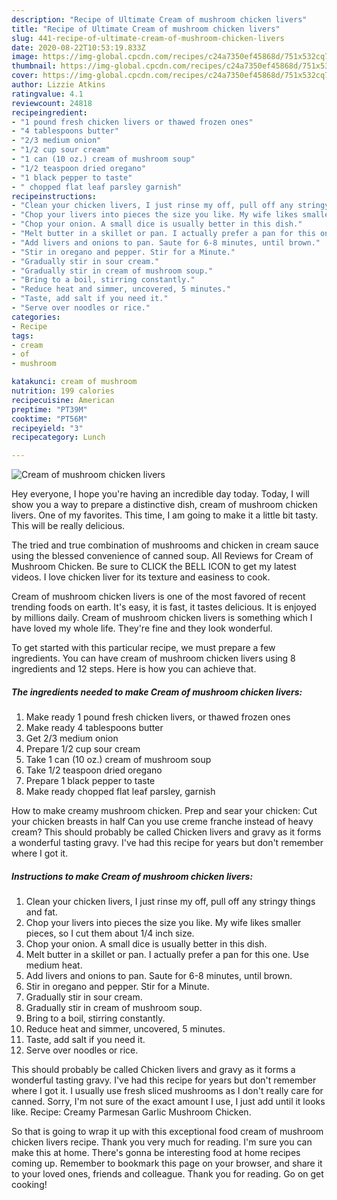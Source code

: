 ```yaml
---
description: "Recipe of Ultimate Cream of mushroom chicken livers"
title: "Recipe of Ultimate Cream of mushroom chicken livers"
slug: 441-recipe-of-ultimate-cream-of-mushroom-chicken-livers
date: 2020-08-22T10:53:19.833Z
image: https://img-global.cpcdn.com/recipes/c24a7350ef45868d/751x532cq70/cream-of-mushroom-chicken-livers-recipe-main-photo.jpg
thumbnail: https://img-global.cpcdn.com/recipes/c24a7350ef45868d/751x532cq70/cream-of-mushroom-chicken-livers-recipe-main-photo.jpg
cover: https://img-global.cpcdn.com/recipes/c24a7350ef45868d/751x532cq70/cream-of-mushroom-chicken-livers-recipe-main-photo.jpg
author: Lizzie Atkins
ratingvalue: 4.1
reviewcount: 24818
recipeingredient:
- "1 pound fresh chicken livers or thawed frozen ones"
- "4 tablespoons butter"
- "2/3 medium onion"
- "1/2 cup sour cream"
- "1 can (10 oz.) cream of mushroom soup"
- "1/2 teaspoon dried oregano"
- "1 black pepper to taste"
- " chopped flat leaf parsley garnish"
recipeinstructions:
- "Clean your chicken livers, I just rinse my off, pull off any stringy things and fat."
- "Chop your livers into pieces the size you like. My wife likes smaller pieces, so I cut them about 1/4 inch size."
- "Chop your onion. A small dice is usually better in this dish."
- "Melt butter in a skillet or pan. I actually prefer a pan for this one. Use medium heat."
- "Add livers and onions to pan. Saute for 6-8 minutes, until brown."
- "Stir in oregano and pepper. Stir for a Minute."
- "Gradually stir in sour cream."
- "Gradually stir in cream of mushroom soup."
- "Bring to a boil, stirring constantly."
- "Reduce heat and simmer, uncovered, 5 minutes."
- "Taste, add salt if you need it."
- "Serve over noodles or rice."
categories:
- Recipe
tags:
- cream
- of
- mushroom

katakunci: cream of mushroom 
nutrition: 199 calories
recipecuisine: American
preptime: "PT39M"
cooktime: "PT56M"
recipeyield: "3"
recipecategory: Lunch

---
```



![Cream of mushroom chicken livers](https://img-global.cpcdn.com/recipes/c24a7350ef45868d/751x532cq70/cream-of-mushroom-chicken-livers-recipe-main-photo.jpg)

Hey everyone, I hope you're having an incredible day today. Today, I will show you a way to prepare a distinctive dish, cream of mushroom chicken livers. One of my favorites. This time, I am going to make it a little bit tasty. This will be really delicious.

The tried and true combination of mushrooms and chicken in cream sauce using the blessed convenience of canned soup. All Reviews for Cream of Mushroom Chicken. Be sure to CLICK the BELL ICON to get my latest videos. I love chicken liver for its texture and easiness to cook.

Cream of mushroom chicken livers is one of the most favored of recent trending foods on earth. It's easy, it is fast, it tastes delicious. It is enjoyed by millions daily. Cream of mushroom chicken livers is something which I have loved my whole life. They're fine and they look wonderful.


To get started with this particular recipe, we must prepare a few ingredients. You can have cream of mushroom chicken livers using 8 ingredients and 12 steps. Here is how you can achieve that.

<!--inarticleads1-->

##### The ingredients needed to make Cream of mushroom chicken livers:

1. Make ready 1 pound fresh chicken livers, or thawed frozen ones
1. Make ready 4 tablespoons butter
1. Get 2/3 medium onion
1. Prepare 1/2 cup sour cream
1. Take 1 can (10 oz.) cream of mushroom soup
1. Take 1/2 teaspoon dried oregano
1. Prepare 1 black pepper to taste
1. Make ready  chopped flat leaf parsley, garnish


How to make creamy mushroom chicken. Prep and sear your chicken: Cut your chicken breasts in half Can you use creme franche instead of heavy cream? This should probably be called Chicken livers and gravy as it forms a wonderful tasting gravy. I&#39;ve had this recipe for years but don&#39;t remember where I got it. 

<!--inarticleads2-->

##### Instructions to make Cream of mushroom chicken livers:

1. Clean your chicken livers, I just rinse my off, pull off any stringy things and fat.
1. Chop your livers into pieces the size you like. My wife likes smaller pieces, so I cut them about 1/4 inch size.
1. Chop your onion. A small dice is usually better in this dish.
1. Melt butter in a skillet or pan. I actually prefer a pan for this one. Use medium heat.
1. Add livers and onions to pan. Saute for 6-8 minutes, until brown.
1. Stir in oregano and pepper. Stir for a Minute.
1. Gradually stir in sour cream.
1. Gradually stir in cream of mushroom soup.
1. Bring to a boil, stirring constantly.
1. Reduce heat and simmer, uncovered, 5 minutes.
1. Taste, add salt if you need it.
1. Serve over noodles or rice.


This should probably be called Chicken livers and gravy as it forms a wonderful tasting gravy. I&#39;ve had this recipe for years but don&#39;t remember where I got it. I usually use fresh sliced mushrooms as I don&#39;t really care for canned. Sorry, I&#39;m not sure of the exact amount I use, I just add until it looks like. Recipe: Creamy Parmesan Garlic Mushroom Chicken. 

So that is going to wrap it up with this exceptional food cream of mushroom chicken livers recipe. Thank you very much for reading. I'm sure you can make this at home. There's gonna be interesting food at home recipes coming up. Remember to bookmark this page on your browser, and share it to your loved ones, friends and colleague. Thank you for reading. Go on get cooking!
